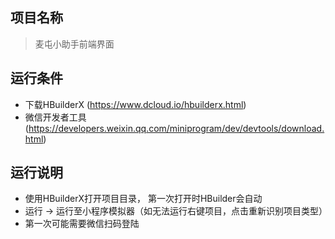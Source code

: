 ## 项目名称
> 麦屯小助手前端界面



## 运行条件
* 下载HBuilderX (https://www.dcloud.io/hbuilderx.html)
* 微信开发者工具 (https://developers.weixin.qq.com/miniprogram/dev/devtools/download.html)



## 运行说明
* 使用HBuilderX打开项目目录， 第一次打开时HBuilder会自动
* 运行 -> 运行至小程序模拟器（如无法运行右键项目，点击重新识别项目类型）
* 第一次可能需要微信扫码登陆



